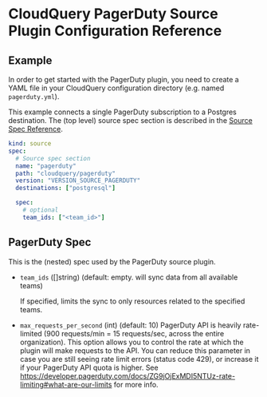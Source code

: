 # CloudQuery PagerDuty Source Plugin Configuration Reference

## Example

In order to get started with the PagerDuty plugin, you need to create a YAML file in your CloudQuery configuration directory (e.g. named `pagerduty.yml`).

This example connects a single PagerDuty subscription to a Postgres destination. The (top level) source spec section is described in the [Source Spec Reference](/docs/reference/source-spec).

```yaml copy
kind: source
spec:
  # Source spec section
  name: "pagerduty"
  path: "cloudquery/pagerduty"
  version: "VERSION_SOURCE_PAGERDUTY"
  destinations: ["postgresql"]

  spec:
    # optional
    team_ids: ["<team_id>"]
```

## PagerDuty Spec

This is the (nested) spec used by the PagerDuty source plugin.

- `team_ids` ([]string) (default: empty. will sync data from all available teams)

  If specified, limits the sync to only resources related to the specified teams.

- `max_requests_per_second` (int) (default: 10)
  PagerDuty API is heavily rate-limited (900 requests/min = 15 requests/sec, across the entire organization). 
  This option allows you to control the rate at which the plugin will make requests to the API. 
  You can reduce this parameter in case you are still seeing rate limit errors (status code 429), or increase
  it if your PagerDuty API quota is higher. See https://developer.pagerduty.com/docs/ZG9jOjExMDI5NTUz-rate-limiting#what-are-our-limits for more info.